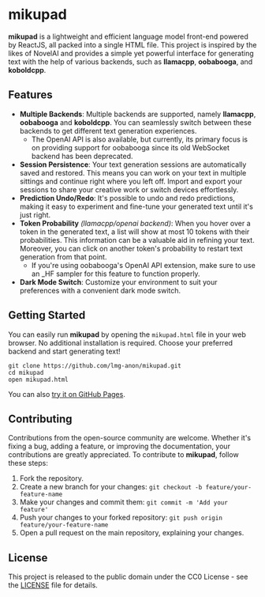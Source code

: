 # mikupad

**mikupad** is a lightweight and efficient language model front-end powered by ReactJS, all packed into a single HTML file. This project is inspired by the likes of NovelAI and provides a simple yet powerful interface for generating text with the help of various backends, such as **llamacpp**, **oobabooga**, and **koboldcpp**.

## Features

* **Multiple Backends**: Multiple backends are supported, namely **llamacpp**, **oobabooga** and **koboldcpp**. You can seamlessly switch between these backends to get different text generation experiences.
  * The OpenAI API is also available, but currently, its primary focus is on providing support for oobabooga since its old WebSocket backend has been deprecated.
* **Session Persistence**: Your text generation sessions are automatically saved and restored. This means you can work on your text in multiple sittings and continue right where you left off. Import and export your sessions to share your creative work or switch devices effortlessly.
* **Prediction Undo/Redo**: It's possible to undo and redo predictions, making it easy to experiment and fine-tune your generated text until it's just right.
* **Token Probability** *(llamacpp/openai backend)*: When you hover over a token in the generated text, a list will show at most 10 tokens with their probabilities. This information can be a valuable aid in refining your text. Moreover, you can click on another token's probability to restart text generation from that point.
  * If you're using oobabooga's OpenAI API extension, make sure to use an _HF sampler for this feature to function properly.
* **Dark Mode Switch**: Customize your environment to suit your preferences with a convenient dark mode switch.

## Getting Started

You can easily run **mikupad** by opening the `mikupad.html` file in your web browser. No additional installation is required. Choose your preferred backend and start generating text!

```shell
git clone https://github.com/lmg-anon/mikupad.git
cd mikupad
open mikupad.html
```

You can also [try it on GitHub Pages](https://lmg-anon.github.io/mikupad/mikupad.html).

## Contributing

Contributions from the open-source community are welcome. Whether it's fixing a bug, adding a feature, or improving the documentation, your contributions are greatly appreciated. To contribute to **mikupad**, follow these steps:

1. Fork the repository.
2. Create a new branch for your changes: `git checkout -b feature/your-feature-name`
3. Make your changes and commit them: `git commit -m 'Add your feature'`
4. Push your changes to your forked repository: `git push origin feature/your-feature-name`
5. Open a pull request on the main repository, explaining your changes.

## License

This project is released to the public domain under the CC0 License - see the [LICENSE](LICENSE) file for details.
